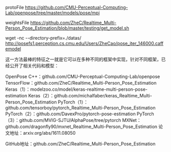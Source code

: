 
protoFile
https://github.com/CMU-Perceptual-Computing-Lab/openpose/tree/master/models/pose/mpi

weightsFile
https://github.com/ZheC/Realtime_Multi-Person_Pose_Estimation/blob/master/testing/get_model.sh

wget -nc --directory-prefix=./datas/ 	http://posefs1.perception.cs.cmu.edu/Users/ZheCao/pose_iter_146000.caffemodel







这一方法最棒的特征之一就是它可以在多种不同的框架中实现，针对不同框架，已经公开了相关代码和模型：

OpenPose C++：github.com/CMU-Perceptual-Computing-Lab/openpose
TensorFlow：github.com/ZheC/Realtime_Multi-Person_Pose_Estimation
Keras（1）：modelzoo.co/model/keras-realtime-multi-person-pose-estimation
Keras（2）：github.com/michalfaber/keras_Realtime_Multi-Person_Pose_Estimation
PyTorch（1）：github.com/tensorboy/pytorch_Realtime_Multi-Person_Pose_Estimation
PyTorch（2）：github.com/DavexPro/pytorch-pose-estimation
PyTorch（3）：github.com/MVIG-SJTU/AlphaPose/tree/pytorch
MXNet：github.com/dragonfly90/mxnet_Realtime_Multi-Person_Pose_Estimation
论文地址：arxiv.org/abs/1611.08050

GitHub地址：github.com/ZheC/Realtime_Multi-Person_Pose_Estimation
